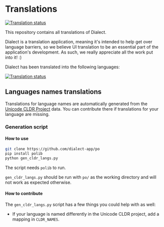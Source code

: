 # Translations

<a href="https://hosted.weblate.org/engage/dialect/">
<img src="https://hosted.weblate.org/widgets/dialect/-/dialect/svg-badge.svg" alt="Translation status" />
</a>

This repository contains all translations of Dialect.

Dialect is a translation application, meaning it's intended to help get over language barriers, so we believe UI translation to be an essential part of the application's development. As such, we really appreciate all the work put into it! :)

Dialect has been translated into the following languages:

<a href="https://hosted.weblate.org/engage/dialect/">
<img src="https://hosted.weblate.org/widgets/dialect/-/dialect/multi-auto.svg" alt="Translation status" />
</a>

## Languages names translations

Translations for language names are automatically generated from the [Unicode CLDR Project](https://cldr.unicode.org/) data. You can contribute there if translations for your language are missing.

### Generation script

#### How to use

```bash
git clone https://github.com/dialect-app/po
pip install polib
python gen_cldr_langs.py
```

The script needs `polib` to run.

`gen_cldr_langs.py` should be run with `po/` as the working directory and will not work as expected otherwise.

#### How to contribute

The `gen_cldr_langs.py` script has a few things you could help with as well:

- If your language is named differently in the Unicode CLDR project, add a mapping in `CLDR_NAMES`.
